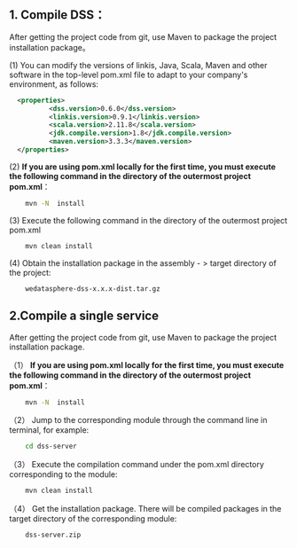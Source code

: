 ## 1. Compile DSS：
   
   After getting the project code from git, use Maven to package the project installation package。  
   
   (1) You can modify the versions of linkis, Java, Scala, Maven and other software in the top-level pom.xml file to adapt to your company's environment, as follows:
   
```xml
  <properties>
          <dss.version>0.6.0</dss.version>
          <linkis.version>0.9.1</linkis.version>
          <scala.version>2.11.8</scala.version>
          <jdk.compile.version>1.8</jdk.compile.version>
          <maven.version>3.3.3</maven.version>
  </properties>
```

   (2) **If you are using pom.xml locally for the first time, you must execute the following command in the directory of the outermost project pom.xml**：
   
```bash
    mvn -N  install
```

   (3) Execute the following command in the directory of the outermost project pom.xml
    
```bash
    mvn clean install
```  

   (4) Obtain the installation package in the assembly - > target directory of the project:

```
    wedatasphere-dss-x.x.x-dist.tar.gz
```

## 2.Compile a single service
   
   After getting the project code from git, use Maven to package the project installation package.   

（1） **If you are using pom.xml locally for the first time, you must execute the following command in the directory of the outermost project pom.xml**：
   
```bash
    mvn -N  install
```
         
（2） Jump to the corresponding module through the command line in terminal, for example:
   
```bash   
    cd dss-server
```

（3） Execute the compilation command under the pom.xml directory corresponding to the module:
   
```bash      
    mvn clean install
```
         
（4） Get the installation package. There will be compiled packages in the target directory of the corresponding module:
   
```
    dss-server.zip
```